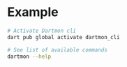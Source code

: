 # Example

```sh
# Activate Dartmon cli
dart pub global activate dartmon_cli

# See list of available commands
dartmon --help
```
